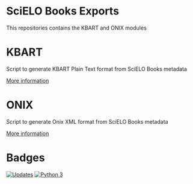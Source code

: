 # SciELO Books Exports
This repositories contains the KBART and ONIX modules


# KBART
Script to generate KBART Plain Text format from SciELO Books metadata

[More information](https://github.com/scieloorg/scielobooks_exports/blob/master/kbart/README.md)



# ONIX
Script to generate Onix XML format from SciELO Books metadata 

[More information](https://github.com/scieloorg/scielobooks_exports/blob/master/onix/README.md)


# Badges
[![Updates](https://pyup.io/repos/github/scieloorg/scielobooks_exports/shield.svg)](https://pyup.io/repos/github/scieloorg/scielobooks_exports/)
[![Python 3](https://pyup.io/repos/github/scieloorg/scielobooks_exports/python-3-shield.svg)](https://pyup.io/repos/github/scieloorg/scielobooks_exports/)